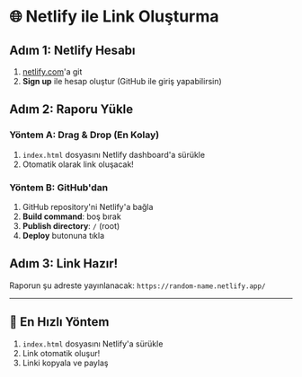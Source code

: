 # 🌐 Netlify ile Link Oluşturma

## Adım 1: Netlify Hesabı
1. [netlify.com](https://netlify.com)'a git
2. **Sign up** ile hesap oluştur (GitHub ile giriş yapabilirsin)

## Adım 2: Raporu Yükle
### Yöntem A: Drag & Drop (En Kolay)
1. `index.html` dosyasını Netlify dashboard'a sürükle
2. Otomatik olarak link oluşacak!

### Yöntem B: GitHub'dan
1. GitHub repository'ni Netlify'a bağla
2. **Build command**: boş bırak
3. **Publish directory**: `/` (root)
4. **Deploy** butonuna tıkla

## Adım 3: Link Hazır!
Raporun şu adreste yayınlanacak:
`https://random-name.netlify.app/`

---
## 🚀 En Hızlı Yöntem
1. `index.html` dosyasını Netlify'a sürükle
2. Link otomatik oluşur!
3. Linki kopyala ve paylaş 